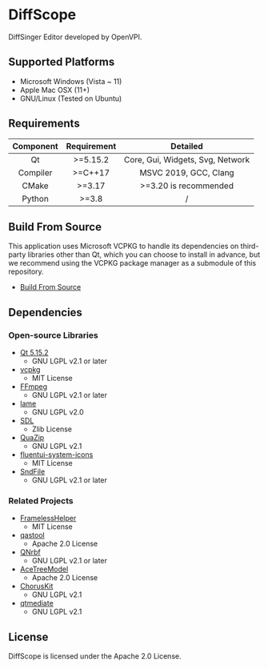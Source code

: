# DiffScope

DiffSinger Editor developed by OpenVPI.

## Supported Platforms

+ Microsoft Windows (Vista ~ 11)
+ Apple Mac OSX (11+)
+ GNU/Linux (Tested on Ubuntu)

## Requirements

| Component | Requirement |               Detailed               |
|:---------:|:-----------:|:------------------------------------:|
|    Qt     |  \>=5.15.2  |   Core, Gui, Widgets, Svg, Network   |
| Compiler  |  \>=C++17   |        MSVC 2019, GCC, Clang         |
|   CMake   |   \>=3.17   |        >=3.20 is recommended         |
|  Python   |   \>=3.8    |                  /                   |

## Build From Source

This application uses Microsoft VCPKG to handle its dependencies on third-party libraries other than Qt, which you can choose to install in advance, but we recommend using the VCPKG package manager as a submodule of this repository.

+ [Build From Source](docs/build-from-source.md)

## Dependencies

### Open-source Libraries

+ [Qt 5.15.2](https://www.qt.io/)
    + GNU LGPL v2.1 or later
+ [vcpkg](https://github.com/microsoft/vcpkg)
    + MIT License
+ [FFmpeg](https://github.com/FFmpeg/FFmpeg)
    + GNU LGPL v2.1 or later
+ [lame](https://lame.sourceforge.io/)
    + GNU LGPL v2.0
+ [SDL](https://github.com/libsdl-org/SDL)
    + Zlib License
+ [QuaZip](https://github.com/stachenov/quazip)
    + GNU LGPL v2.1
+ [fluentui-system-icons](https://github.com/microsoft/fluentui-system-icons)
    + MIT License
+ [SndFile](https://github.com/libsndfile/libsndfile)
    + GNU LGPL v2.1 or later

### Related Projects

+ [FramelessHelper](https://github.com/wangwenx190/framelesshelper)
    + MIT License
+ [qastool](https://github.com/SineStriker/qt-json-autogen)
    + Apache 2.0 License
+ [QNrbf](https://github.com/SineStriker/QNrbf)
    + GNU LGPL v2.1 or later
+ [AceTreeModel](https://github.com/SineStriker/AceTreeModel)
    + Apache 2.0 License
+ [ChorusKit](https://github.com/SineStriker/choruskit)
    + GNU LGPL v2.1
+ [qtmediate](https://github.com/SineStriker/qtmediate)
    + GNU LGPL v2.1

<!-- ### Special Thanks

+ [wangwenx190](https://github.com/wangwenx190)

+ [MapleSpe](https://github.com/maplespe) -->

## License

DiffScope is licensed under the Apache 2.0 License.
